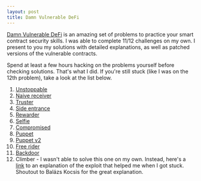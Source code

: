 ```yaml
---
layout: post
title: Damn Vulnerable DeFi
---
```


[Damn Vulnerable DeFi](https://www.damnvulnerabledefi.xyz/) is an amazing set of problems to practice your
smart contract security skills. I was able to complete 11/12 challenges on my own. I present to you my solutions
with detailed explanations, as well as patched versions of the vulnerable contracts.

Spend at least a few hours hacking on the problems yourself before checking solutions. That's what I did. If
you're still stuck (like I was on the 12th problem), take a look at the list below.

1. [Unstoppable](https://daltyboy11.github.io/damn-vulnerable-defi-unstoppable/)
2. [Naive receiver](https://daltyboy11.github.io/damn-vulnerable-defi-naive-receiver/)
3. [Truster](https://daltyboy11.github.io/damn-vulnerable-defi-truster/)
4. [Side entrance](https://daltyboy11.github.io/damn-vulnerable-defi-side-entrance/)
5. [Rewarder](https://daltyboy11.github.io/damn-vulnerable-defi-rewarder/)
6. [Selfie](https://daltyboy11.github.io/damn-vulnerable-defi-selfie/)
7. [Compromised](https://daltyboy11.github.io/damn-vulnerable-defi-compromised/)
8. [Puppet](https://daltyboy11.github.io/damn-vulnerable-defi-puppet/)
9. [Puppet v2](https://daltyboy11.github.io/damn-vulnerable-defi-puppet-v2/)
10. [Free rider](https://daltyboy11.github.io/damn-vulnerable-defi-free-rider/)
11. [Backdoor](https://daltyboy11.github.io/damn-vulnerable-defi-backdoor/)
12. Climber - I wasn't able to solve this one on my own. Instead, here's a [link](https://medium.com/@balag3/damn-vulnerable-defi-walkthrough-part-two-challenge-7-12-a64c42c82c5b) to an explanation of the exploit that helped me when I got stuck. Shoutout to Balázs Kocsis for the great explanation.